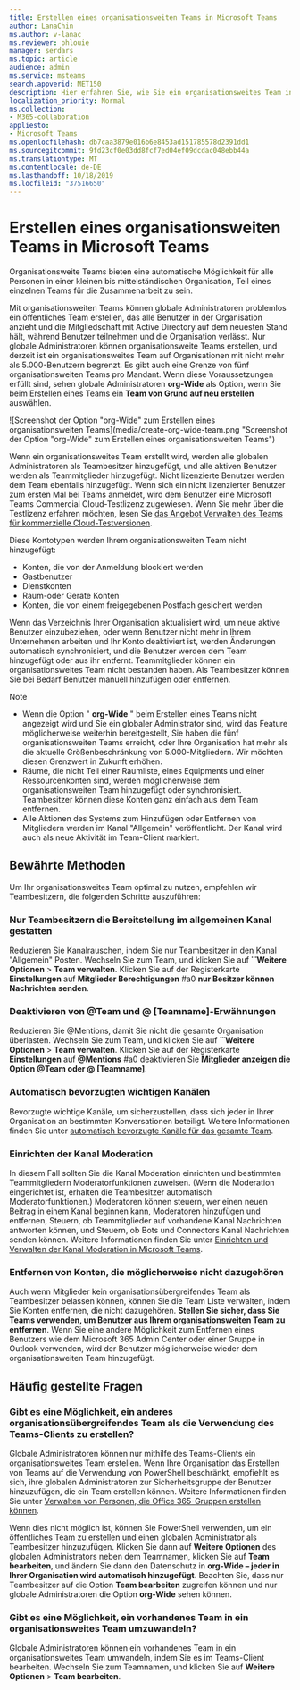 ```yaml
---
title: Erstellen eines organisationsweiten Teams in Microsoft Teams
author: LanaChin
ms.author: v-lanac
ms.reviewer: phlouie
manager: serdars
ms.topic: article
audience: admin
ms.service: msteams
search.appverid: MET150
description: Hier erfahren Sie, wie Sie ein organisationsweites Team in Teams erstellen und verwalten.
localization_priority: Normal
ms.collection:
- M365-collaboration
appliesto:
- Microsoft Teams
ms.openlocfilehash: db7caa3879e016b6e8453ad151785578d2391dd1
ms.sourcegitcommit: 9fd23cf0e03dd8fcf7ed04ef09dcdac048ebb44a
ms.translationtype: MT
ms.contentlocale: de-DE
ms.lasthandoff: 10/18/2019
ms.locfileid: "37516650"
---
```

# <a name="create-an-org-wide-team-in-microsoft-teams"></a>Erstellen eines organisationsweiten Teams in Microsoft Teams

Organisationsweite Teams bieten eine automatische Möglichkeit für alle Personen in einer kleinen bis mittelständischen Organisation, Teil eines einzelnen Teams für die Zusammenarbeit zu sein.

Mit organisationsweiten Teams können globale Administratoren problemlos ein öffentliches Team erstellen, das alle Benutzer in der Organisation anzieht und die Mitgliedschaft mit Active Directory auf dem neuesten Stand hält, während Benutzer teilnehmen und die Organisation verlässt. Nur globale Administratoren können organisationsweite Teams erstellen, und derzeit ist ein organisationsweites Team auf Organisationen mit nicht mehr als 5.000-Benutzern begrenzt. Es gibt auch eine Grenze von fünf organisationsweiten Teams pro Mandant. Wenn diese Voraussetzungen erfüllt sind, sehen globale Administratoren **org-Wide** als Option, wenn Sie beim Erstellen eines Teams ein **Team von Grund auf neu erstellen** auswählen. 

![Screenshot der Option "org-Wide" zum Erstellen eines organisationsweiten Teams](media/create-org-wide-team.png "Screenshot der Option "org-Wide" zum Erstellen eines organisationsweiten Teams")

Wenn ein organisationsweites Team erstellt wird, werden alle globalen Administratoren als Teambesitzer hinzugefügt, und alle aktiven Benutzer werden als Teammitglieder hinzugefügt. Nicht lizenzierte Benutzer werden dem Team ebenfalls hinzugefügt. Wenn sich ein nicht lizenzierter Benutzer zum ersten Mal bei Teams anmeldet, wird dem Benutzer eine Microsoft Teams Commercial Cloud-Testlizenz zugewiesen. Wenn Sie mehr über die Testlizenz erfahren möchten, lesen Sie [das Angebot Verwalten des Teams für kommerzielle Cloud-Testversionen](iw-trial-teams.md). 

Diese Kontotypen werden Ihrem organisationsweiten Team nicht hinzugefügt:

- Konten, die von der Anmeldung blockiert werden
- Gastbenutzer
- Dienstkonten
- Raum-oder Geräte Konten
- Konten, die von einem freigegebenen Postfach gesichert werden

Wenn das Verzeichnis Ihrer Organisation aktualisiert wird, um neue aktive Benutzer einzubeziehen, oder wenn Benutzer nicht mehr in Ihrem Unternehmen arbeiten und Ihr Konto deaktiviert ist, werden Änderungen automatisch synchronisiert, und die Benutzer werden dem Team hinzugefügt oder aus ihr entfernt. Teammitglieder können ein organisationsweites Team nicht bestanden haben. Als Teambesitzer können Sie bei Bedarf Benutzer manuell hinzufügen oder entfernen.

> [!NOTE]
> - Wenn die Option " **org-Wide** " beim Erstellen eines Teams nicht angezeigt wird und Sie ein globaler Administrator sind, wird das Feature möglicherweise weiterhin bereitgestellt, Sie haben die fünf organisationsweiten Teams erreicht, oder Ihre Organisation hat mehr als die aktuelle Größenbeschränkung von 5.000-Mitgliedern. Wir möchten diesen Grenzwert in Zukunft erhöhen.
> - Räume, die nicht Teil einer Raumliste, eines Equipments und einer Ressourcenkonten sind, werden möglicherweise dem organisationsweiten Team hinzugefügt oder synchronisiert. Teambesitzer können diese Konten ganz einfach aus dem Team entfernen.
> - Alle Aktionen des Systems zum Hinzufügen oder Entfernen von Mitgliedern werden im Kanal "Allgemein" veröffentlicht. Der Kanal wird auch als neue Aktivität im Team-Client markiert.

## <a name="best-practices"></a>Bewährte Methoden

Um Ihr organisationsweites Team optimal zu nutzen, empfehlen wir Teambesitzern, die folgenden Schritte auszuführen:

### <a name="allow-only-team-owners-to-post-to-the-general-channel"></a>Nur Teambesitzern die Bereitstellung im allgemeinen Kanal gestatten

Reduzieren Sie Kanalrauschen, indem Sie nur Teambesitzer in den Kanal "Allgemein" Posten. Wechseln Sie zum Team, und klicken Sie auf **̇ ̇ ̇ Weitere Optionen** > **Team verwalten**. Klicken Sie auf der Registerkarte **Einstellungen** auf **Mitglieder Berechtigungen** #a0 **nur Besitzer können Nachrichten senden**.

### <a name="turn-off-team-and-team-name-mentions"></a>Deaktivieren von @Team und @ [Teamname]-Erwähnungen

 Reduzieren Sie @Mentions, damit Sie nicht die gesamte Organisation überlasten. Wechseln Sie zum Team, und klicken Sie auf **̇ ̇ ̇ Weitere Optionen** > **Team verwalten**. Klicken Sie auf der Registerkarte **Einstellungen** auf <strong>@Mentions</strong> #a0 deaktivieren Sie **Mitglieder anzeigen die Option @Team oder @ [Teamname]**. 

### <a name="automatically-favorite-important-channels"></a>Automatisch bevorzugten wichtigen Kanälen

Bevorzugte wichtige Kanäle, um sicherzustellen, dass sich jeder in Ihrer Organisation an bestimmten Konversationen beteiligt. Weitere Informationen finden Sie unter [automatisch bevorzugte Kanäle für das gesamte Team](https://support.office.com/article/auto-favorite-channels-for-the-whole-team-a948272c-5aa5-429c-863c-4e1e1cd6b0f6).

### <a name="set-up-channel-moderation"></a>Einrichten der Kanal Moderation

In diesem Fall sollten Sie die Kanal Moderation einrichten und bestimmten Teammitgliedern Moderatorfunktionen zuweisen. (Wenn die Moderation eingerichtet ist, erhalten die Teambesitzer automatisch Moderatorfunktionen.) Moderatoren können steuern, wer einen neuen Beitrag in einem Kanal beginnen kann, Moderatoren hinzufügen und entfernen, Steuern, ob Teammitglieder auf vorhandene Kanal Nachrichten antworten können, und Steuern, ob Bots und Connectors Kanal Nachrichten senden können. Weitere Informationen finden Sie unter [Einrichten und Verwalten der Kanal Moderation in Microsoft Teams](manage-channel-moderation-in-teams.md).

### <a name="remove-accounts-that-might-not-belong"></a>Entfernen von Konten, die möglicherweise nicht dazugehören

Auch wenn Mitglieder kein organisationsübergreifendes Team als Teambesitzer belassen können, können Sie die Team Liste verwalten, indem Sie Konten entfernen, die nicht dazugehören. **Stellen Sie sicher, dass Sie Teams verwenden, um Benutzer aus Ihrem organisationsweiten Team zu entfernen**. Wenn Sie eine andere Möglichkeit zum Entfernen eines Benutzers wie dem Microsoft 365 Admin Center oder einer Gruppe in Outlook verwenden, wird der Benutzer möglicherweise wieder dem organisationsweiten Team hinzugefügt.

## <a name="faq"></a>Häufig gestellte Fragen

### <a name="is-there-a-way-to-create-an-org-wide-team-other-than-using-the-teams-client"></a>Gibt es eine Möglichkeit, ein anderes organisationsübergreifendes Team als die Verwendung des Teams-Clients zu erstellen?

Globale Administratoren können nur mithilfe des Teams-Clients ein organisationsweites Team erstellen. Wenn Ihre Organisation das Erstellen von Teams auf die Verwendung von PowerShell beschränkt, empfiehlt es sich, ihre globalen Administratoren zur Sicherheitsgruppe der Benutzer hinzuzufügen, die ein Team erstellen können. Weitere Informationen finden Sie unter [Verwalten von Personen, die Office 365-Gruppen erstellen können](https://docs.microsoft.com/office365/admin/create-groups/manage-creation-of-groups).

Wenn dies nicht möglich ist, können Sie PowerShell verwenden, um ein öffentliches Team zu erstellen und einen globalen Administrator als Teambesitzer hinzuzufügen. Klicken Sie dann auf **Weitere Optionen** des globalen Administrators neben dem Teamnamen, klicken Sie auf **Team bearbeiten**, und ändern Sie dann den Datenschutz in **org-Wide – jeder in Ihrer Organisation wird automatisch hinzugefügt**. Beachten Sie, dass nur Teambesitzer auf die Option **Team bearbeiten** zugreifen können und nur globale Administratoren die Option **org-Wide** sehen können.

### <a name="is-there-a-way-to-convert-an-existing-team-to-an-org-wide-team"></a>Gibt es eine Möglichkeit, ein vorhandenes Team in ein organisationsweites Team umzuwandeln?

Globale Administratoren können ein vorhandenes Team in ein organisationsweites Team umwandeln, indem Sie es im Teams-Client bearbeiten. Wechseln Sie zum Teamnamen, und klicken Sie auf **Weitere Optionen** > **Team bearbeiten**.
